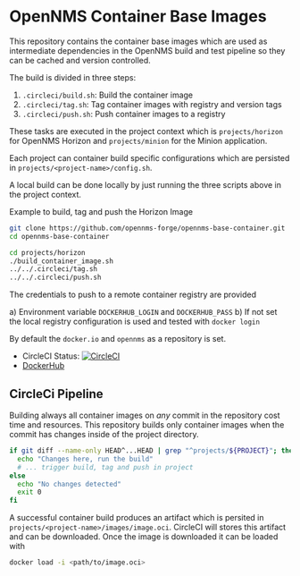 # OpenNMS Container Base Images

This repository contains the container base images which are used as intermediate dependencies in the OpenNMS build and test pipeline so they can be cached and version controlled.

The build is divided in three steps:

1. `.circleci/build.sh`: Build the container image
2. `.circleci/tag.sh`: Tag container images with registry and version tags
3. `.circleci/push.sh`: Push container images to a registry

These tasks are executed in the project context which is `projects/horizon` for OpenNMS Horizon and `projects/minion` for the Minion application.

Each project can container build specific configurations which are persisted in `projects/<project-name>/config.sh`.

A local build can be done locally by just running the three scripts above in the project context.

Example to build, tag and push the Horizon Image

```bash
git clone https://github.com/opennms-forge/opennms-base-container.git
cd opennms-base-container

cd projects/horizon
./build_container_image.sh
../../.circleci/tag.sh
../../.circleci/push.sh
```

The credentials to push to a remote container registry are provided

a) Environment variable `DOCKERHUB_LOGIN` and `DOCKERHUB_PASS`
b) If not set the local registry configuration is used and tested with `docker login`

By default the `docker.io` and `opennms` as a repository is set.

* CircleCI Status: [![CircleCI](https://circleci.com/gh/opennms-forge/opennms-base-container.svg?style=svg)](https://circleci.com/gh/opennms-forge/opennms-base-container)
* [DockerHub](https://hub.docker.com/r/opennms)

## CircleCi Pipeline

Building always all container images on *any* commit in the repository cost time and resources.
This repository builds only container images when the commit has changes inside of the project directory.

```bash
if git diff --name-only HEAD^...HEAD | grep "^projects/${PROJECT}"; then
  echo "Changes here, run the build"
  # ... trigger build, tag and push in project
else
  echo "No changes detected"
  exit 0
fi
```

A successful container build produces an artifact which is persited in `projects/<project-name>/images/image.oci`.
CircleCI will stores this artifact and can be downloaded.
Once the image is downloaded it can be loaded with

```bash
docker load -i <path/to/image.oci>
```
